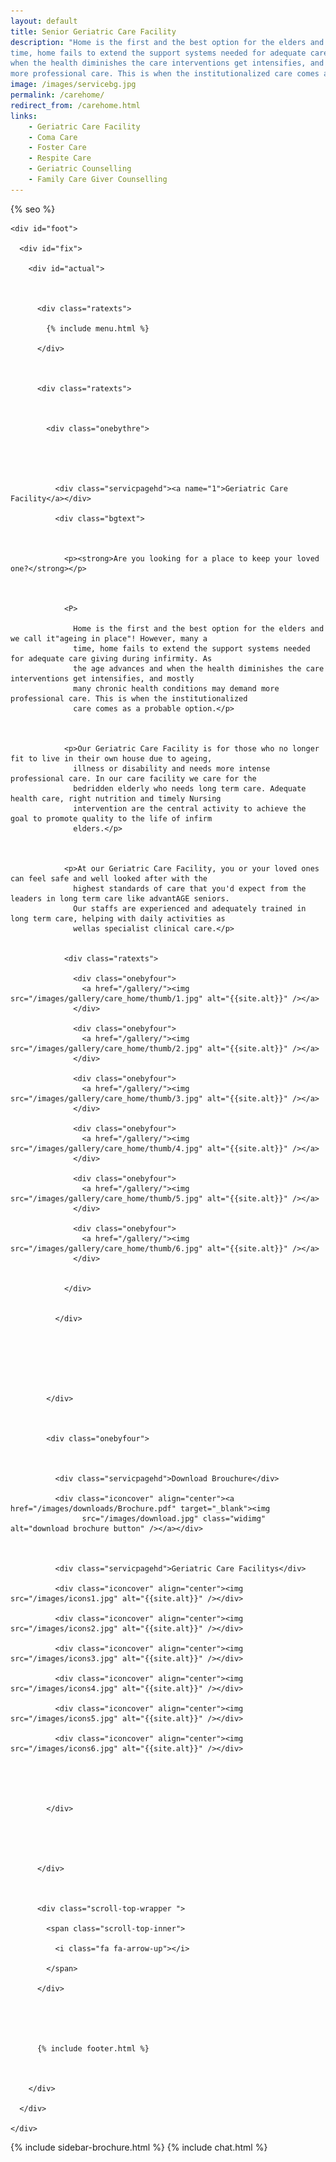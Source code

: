 ```yaml
---
layout: default
title: Senior Geriatric Care Facility
description: "Home is the first and the best option for the elders and we call it 'ageing in place'! However, many a
time, home fails to extend the support systems needed for adequate care giving during infirmity. As the age advances and
when the health diminishes the care interventions get intensifies, and mostly many chronic health conditions may demand
more professional care. This is when the institutionalized care comes as a probable option."
image: /images/servicebg.jpg
permalink: /carehome/
redirect_from: /carehome.html
links:
    - Geriatric Care Facility
    - Coma Care
    - Foster Care
    - Respite Care
    - Geriatric Counselling
    - Family Care Giver Counselling
---
```


<head>

  <meta http-equiv="Content-Type" content="text/html; charset=utf-8" />

  <link rel="shortcut icon" href="/images/favicon.ico" type="image/x-icon">
  <link rel="icon" href="/images/favicon.ico" type="image/x-icon">

  <meta name="viewport" content="width=device-width, initial-scale=1">


  {% seo %}

  <meta name="keywords"
    content="seniors care, elder care, assisted living homes, coma care, dementia care, Alzheimer's care, respite care, foster care, hospice care, domicilary care, Geriatric Care Facility, old age home, bed ridden patients, Intervention patients, tracheotomy patients, colostomy, catheter, nasal feeding, PEG feeding, geriatric counseling, senior counseling, old age care, home nursing, elderly care taker,senior care giver,trained home nurses, trained senior carer, gerentology experts, research, seminar, international faculty in gerentology" />



  <link href="/assets/css/advant.css" rel="stylesheet" type="text/css" />





  <!--sidebar script start from here-->

  <script src="/sidebar/jquery.js"  ></script>

  <link href="/sidebar/sidebar.css" rel="stylesheet" type="text/css" />

  <script  >

    jQuery(document).ready(

      function () {
        jQuery("#facebook_right").hover(function () { jQuery(this).stop(true, false).animate({ right: 0 }, 500); },

          function () { jQuery("#facebook_right").stop(true, false).animate({ right: -325 }, 500); });



        jQuery("#twitter_right").hover(function () { jQuery(this).stop(true, false).animate({ right: 0 }, 500); },

          function () { jQuery("#twitter_right").stop(true, false).animate({ right: -325 }, 500); });



        jQuery("#testimoni_right").hover(function () { jQuery(this).stop(true, false).animate({ right: 0 }, 500); },

          function () { jQuery("#testimoni_right").stop(true, false).animate({ right: -300 }, 500); });

      });

  </script>



  <!--sidebar script end from here-->

  <!--mobile menu start-->

  <link rel="stylesheet" href="/respmenu/responsivemobilemenu.css" type="text/css" />

  <script   src="/respmenu/responsivemobilemenu.js"></script>

  <!--mobile menu end-->


  <!-- Google Analytics -->
  <script async src="https://www.googletagmanager.com/gtag/js?id=UA-140719676-1"></script>
  <script>
    window.dataLayer = window.dataLayer || [];
    function gtag() { dataLayer.push(arguments); }
    gtag('js', new Date());

    gtag('config', 'UA-140719676-1');
  </script>

  
<!-- sidebar style -->
  <style>
  .newformbord {
    font-family: Verdana, Arial, Helvetica, sans-serif;
    border: 1px solid #99CC00;
    font-size: 11px;
    line-height: 20px;
    font-weight: normal;
    color: #333333;
    text-decoration: none;
    height: 20px;
    width: 138px;
  }

  .blacktext {
    font-family: Arial;
    font-size: 12px;
    line-height: 18px;
    font-weight: normal;
    color: #666666;
    text-decoration: none;
  }

  .gren {
    font-family: Arial;
    font-size: 0.8rem;
    line-height: 18px;
    font-weight: normal;
    color: #009900;
    text-decoration: none;
  }

  .p-2 {
    padding: 0.5rem 1rem;
  }

  .contact-card p {
    margin: 0 !important;
    font-size: 0.9rem;
    line-height: 1.2;
  }

  .contact-card h3 {
    margin: 0 !important;
    font-weight: bold;
    padding-bottom: 0.5rem;
  }

  .e-broch {
    position: static !important;
  }

  #facebook_right, #twitter_right {
    top: 15%; 
    right: -325px; 
    border: 1px solid #822206;
  }
</style>

</head>



<body>

  <div id="servicebg">

    <div id="foot">

      <div id="fix">

        <div id="actual">



          <div class="ratexts">

            {% include menu.html %}

          </div>



          <div class="ratexts">



            <div class="onebythre">





              <div class="servicpagehd"><a name="1">Geriatric Care Facility</a></div>

              <div class="bgtext">



                <p><strong>Are you looking for a place to keep your loved one?</strong></p>



                <P>

                  Home is the first and the best option for the elders and we call it"ageing in place"! However, many a
                  time, home fails to extend the support systems needed for adequate care giving during infirmity. As
                  the age advances and when the health diminishes the care interventions get intensifies, and mostly
                  many chronic health conditions may demand more professional care. This is when the institutionalized
                  care comes as a probable option.</p>



                <p>Our Geriatric Care Facility is for those who no longer fit to live in their own house due to ageing,
                  illness or disability and needs more intense professional care. In our care facility we care for the
                  bedridden elderly who needs long term care. Adequate health care, right nutrition and timely Nursing
                  intervention are the central activity to achieve the goal to promote quality to the life of infirm
                  elders.</p>



                <p>At our Geriatric Care Facility, you or your loved ones can feel safe and well looked after with the
                  highest standards of care that you'd expect from the leaders in long term care like advantAGE seniors.
                  Our staffs are experienced and adequately trained in long term care, helping with daily activities as
                  wellas specialist clinical care.</p>


                <div class="ratexts">

                  <div class="onebyfour">
                    <a href="/gallery/"><img src="/images/gallery/care_home/thumb/1.jpg" alt="{{site.alt}}" /></a>
                  </div>

                  <div class="onebyfour">
                    <a href="/gallery/"><img src="/images/gallery/care_home/thumb/2.jpg" alt="{{site.alt}}" /></a>
                  </div>

                  <div class="onebyfour">
                    <a href="/gallery/"><img src="/images/gallery/care_home/thumb/3.jpg" alt="{{site.alt}}" /></a>
                  </div>

                  <div class="onebyfour">
                    <a href="/gallery/"><img src="/images/gallery/care_home/thumb/4.jpg" alt="{{site.alt}}" /></a>
                  </div>

                  <div class="onebyfour">
                    <a href="/gallery/"><img src="/images/gallery/care_home/thumb/5.jpg" alt="{{site.alt}}" /></a>
                  </div>

                  <div class="onebyfour">
                    <a href="/gallery/"><img src="/images/gallery/care_home/thumb/6.jpg" alt="{{site.alt}}" /></a>
                  </div>


                </div>


              </div>







            </div>



            <div class="onebyfour">



              <div class="servicpagehd">Download Brouchure</div>

              <div class="iconcover" align="center"><a href="/images/downloads/Brochure.pdf" target="_blank"><img
                    src="/images/download.jpg" class="widimg" alt="download brochure button" /></a></div>



              <div class="servicpagehd">Geriatric Care Facilitys</div>

              <div class="iconcover" align="center"><img src="/images/icons1.jpg" alt="{{site.alt}}" /></div>

              <div class="iconcover" align="center"><img src="/images/icons2.jpg" alt="{{site.alt}}" /></div>

              <div class="iconcover" align="center"><img src="/images/icons3.jpg" alt="{{site.alt}}" /></div>

              <div class="iconcover" align="center"><img src="/images/icons4.jpg" alt="{{site.alt}}" /></div>

              <div class="iconcover" align="center"><img src="/images/icons5.jpg" alt="{{site.alt}}" /></div>

              <div class="iconcover" align="center"><img src="/images/icons6.jpg" alt="{{site.alt}}" /></div>





            </div>





          </div>



          <div class="scroll-top-wrapper ">

            <span class="scroll-top-inner">

              <i class="fa fa-arrow-up"></i>

            </span>

          </div>





          {% include footer.html %}



        </div>

      </div>

    </div>

  </div>


  {% include sidebar-brochure.html %}
  {% include chat.html %}
</body>
